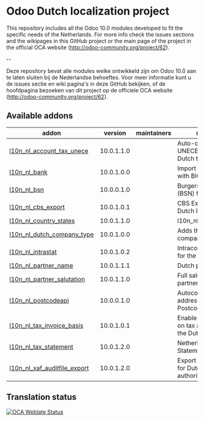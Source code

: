 

Odoo Dutch localization project
===============================

This repository includes all the Odoo 10.0 modules developed to fit the specific needs of the Netherlands.
For more info check the issues sections and the wikipages in this GitHub project or the main page of the project in the official OCA website (http://odoo-community.org/project/62).

--

Deze repository bevat alle modules welke ontwikkeld zijn om Odoo 10.0 aan te laten sluiten bij de Nederlandse behoeftes. Voor meer informatie kunt u de issues sectie en wiki pagina's in deze GitHub bekijken, of de hoofdpagina bezoeken van dit project op de officiele OCA website (http://odoo-community.org/project/62). 

[//]: # (addons)

Available addons
----------------
addon | version | maintainers | summary
--- | --- | --- | ---
[l10n_nl_account_tax_unece](l10n_nl_account_tax_unece/) | 10.0.1.1.0 |  | Auto-configure UNECE params on Dutch taxes
[l10n_nl_bank](l10n_nl_bank/) | 10.0.1.0.0 |  | Import all Dutch banks with BIC code
[l10n_nl_bsn](l10n_nl_bsn/) | 10.0.0.1.0 |  | Burgerservicenummer (BSN) for Partners
[l10n_nl_cbs_export](l10n_nl_cbs_export/) | 10.0.1.0.1 |  | CBS Export File for Dutch Intrahandel Sale
[l10n_nl_country_states](l10n_nl_country_states/) | 10.0.1.1.0 |  | l10n_nl_country_states
[l10n_nl_dutch_company_type](l10n_nl_dutch_company_type/) | 10.0.1.0.0 |  | Adds the Dutch company types
[l10n_nl_intrastat](l10n_nl_intrastat/) | 10.0.1.0.2 |  | Intracom Tax Report for the Netherlands
[l10n_nl_partner_name](l10n_nl_partner_name/) | 10.0.1.1.1 |  | Dutch partner names
[l10n_nl_partner_salutation](l10n_nl_partner_salutation/) | 10.0.1.1.0 |  | Full salutation for partners, Dutch style
[l10n_nl_postcodeapi](l10n_nl_postcodeapi/) | 10.0.0.1.0 |  | Autocomplete Dutch addresses using PostcodeApi.nu
[l10n_nl_tax_invoice_basis](l10n_nl_tax_invoice_basis/) | 10.0.1.0.1 |  | Enable invoice basis on tax according to the Dutch law
[l10n_nl_tax_statement](l10n_nl_tax_statement/) | 10.0.1.2.0 |  | Netherlands BTW Statement
[l10n_nl_xaf_auditfile_export](l10n_nl_xaf_auditfile_export/) | 10.0.1.2.0 |  | Export XAF auditfiles for Dutch tax authorities

[//]: # (end addons)

Translation status
------------------

[![OCA Weblate Status](https://translation.odoo-community.org/widgets/l10n-netherlands-10-0/-/svg-badge.svg)](https://translation.odoo-community.org/projects/l10n-netherlands-10-0/)
